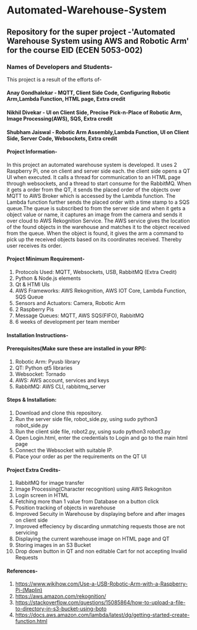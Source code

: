 # Automated-Warehouse-System

## Repository for the super project -'Automated Warehouse System using AWS and Robotic Arm' for the course EID (ECEN 5053-002)

### Names of Developers and Students-

This project is a result of the efforts of-
#### Anay Gondhalekar - MQTT, Client Side Code, Configuring Robotic Arm,Lambda Function, HTML page, Extra credit
#### Nikhil Divekar - UI on Client Side, Precise Pick-n-Place of Robotic Arm, Image Processing(AWS), SQS, Extra credit
#### Shubham Jaiswal - Robotic Arm Assembly,Lambda Function, UI on Client Side, Server Code, Websockets, Extra credit

#### Project Information-
In this project an automated warehouse system is developed. It uses 2 Raspberry Pi, one on client and server side each. the client side opens a QT UI when executed. It calls a thread for communication to an HTML page through websockets, and a thread to start consume for the RabbitMQ. When it gets a order from the QT, it sends the placed order of the objects over MQTT to AWS Broker which is accessed by the Lambda function. The Lambda function further sends the placed order with a time stamp to a SQS queue.The queue is subscribed to from the server side and when it gets a object value or name, it captures an image from the camera and sends it over cloud to AWS Rekognition Service. The AWS service gives the location of the found objects in the warehouse and matches it to the object received from the queue. When the object is found, it gives the arm a command to pick up the received objects based on its coordinates received. Thereby user receives its order.

#### Project Minimum Requirement-
1. Protocols Used: MQTT, Websockets, USB, RabbitMQ (Extra Credit)
2. Python & Node.js elements
3. Qt & HTMl UIs
4. AWS Frameworks: AWS Rekognition, AWS IOT Core, Lambda Function, SQS Queue
5. Sensors and Actuators: Camera, Robotic Arm
6. 2 Raspberry Pis
7. Message Queues: MQTT, AWS SQS(FIFO), RabbitMQ
8. 6 weeks of development per team member

#### Installation Instructions-

#### Prerequisites(Make sure these are installed in your RPI):
1. Robotic Arm: Pyusb library
2. QT: Python qt5 libraries
3. Websocket: Tornado
4. AWS: AWS account, services and keys
5. RabbitMQ: AWS CLI, rabbitmq_server

#### Steps & Installation:
1. Download and clone this repository.
2. Run the server side file, robot_side.py, using sudo python3 robot_side.py
3. Run the client side file, robot2.py, using sudo python3 robot3.py
4. Open Login.html, enter the credentials to Login and go to the main html page
5. Connect the Websocket with suitable IP.
6. Place your order as per the requirements on the QT UI

#### Project Extra Credits-
1. RabbitMQ for image transfer
2. Image Processing(Character recognition) using AWS Rekogniton
3. Login screen in HTML
4. Fetching more than 1 value from Database on a button click
5. Position tracking of objects in warehouse
6. Improved Secuity in Warehouse by displaying before and after images on client side 
7. Improved effeciency by discarding unmatching requests those are not servicing
8. Displaying the current warehouse image on HTML page and QT
9. Storing images in an S3 Bucket
10. Drop down button in QT and non editable Cart for not accepting Invalid Requests

#### References-
1. https://www.wikihow.com/Use-a-USB-Robotic-Arm-with-a-Raspberry-Pi-(Maplin)
2. https://aws.amazon.com/rekognition/
3. https://stackoverflow.com/questions/15085864/how-to-upload-a-file-to-directory-in-s3-bucket-using-boto
4. https://docs.aws.amazon.com/lambda/latest/dg/getting-started-create-function.html



